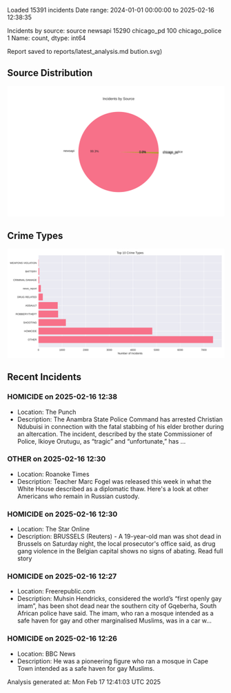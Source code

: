 
Loaded 15391 incidents
Date range: 2024-01-01 00:00:00 to 2025-02-16 12:38:35

Incidents by source:
source
newsapi           15290
chicago_pd          100
chicago_police        1
Name: count, dtype: int64

Report saved to reports/latest_analysis.md
bution.svg)

## Source Distribution
![Source Distribution](images/source_distribution.svg)

## Crime Types
![Crime Types](images/crime_types.svg)

## Recent Incidents

### HOMICIDE on 2025-02-16 12:38
- Location: The Punch
- Description: The Anambra State Police Command has arrested Christian Ndubuisi in connection with the fatal stabbing of his elder brother during an altercation. The incident, described by the state Commissioner of Police, Ikioye Orutugu, as “tragic” and “unfortunate,” has …


### OTHER on 2025-02-16 12:30
- Location: Roanoke Times
- Description: Teacher Marc Fogel was released this week in what the White House described as a diplomatic thaw. Here's a look at other Americans who remain in Russian custody.


### HOMICIDE on 2025-02-16 12:30
- Location: The Star Online
- Description: BRUSSELS (Reuters) - A 19-year-old man was shot dead in Brussels on Saturday night, the local prosecutor's office said, as drug gang violence in the Belgian capital shows no signs of abating. Read full story


### HOMICIDE on 2025-02-16 12:27
- Location: Freerepublic.com
- Description: Muhsin Hendricks, considered the world’s “first openly gay imam”, has been shot dead near the southern city of Gqeberha, South African police have said. The imam, who ran a mosque intended as a safe haven for gay and other marginalised Muslims, was in a car w…


### HOMICIDE on 2025-02-16 12:26
- Location: BBC News
- Description: He was a pioneering figure who ran a mosque in Cape Town intended as a safe haven for gay Muslims.

Analysis generated at: Mon Feb 17 12:41:03 UTC 2025
